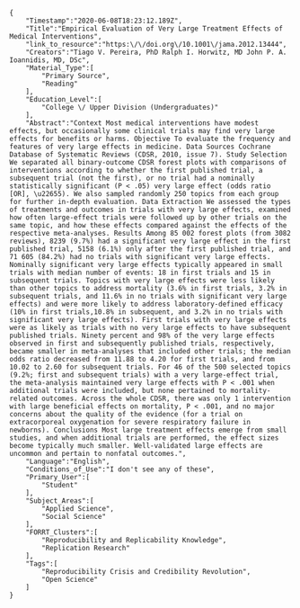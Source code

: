 
    {
        "Timestamp":"2020-06-08T18:23:12.189Z",
        "Title":"Empirical Evaluation of Very Large Treatment Effects of Medical Interventions",
        "link_to_resource":"https:\/\/doi.org\/10.1001\/jama.2012.13444",
        "Creators":"Tiago V. Pereira, PhD Ralph I. Horwitz, MD John P. A. Ioannidis, MD, DSc",
        "Material_Type":[
            "Primary Source",
            "Reading"
        ],
        "Education_Level":[
            "College \/ Upper Division (Undergraduates)"
        ],
        "Abstract":"Context Most medical interventions have modest effects, but occasionally some clinical trials may find very large effects for benefits or harms. Objective To evaluate the frequency and features of very large effects in medicine. Data Sources Cochrane Database of Systematic Reviews (CDSR, 2010, issue 7). Study Selection We separated all binary-outcome CDSR forest plots with comparisons of interventions according to whether the first published trial, a subsequent trial (not the first), or no trial had a nominally statistically significant (P < .05) very large effect (odds ratio [OR], \u22655). We also sampled randomly 250 topics from each group for further in-depth evaluation. Data Extraction We assessed the types of treatments and outcomes in trials with very large effects, examined how often large-effect trials were followed up by other trials on the same topic, and how these effects compared against the effects of the respective meta-analyses. Results Among 85 002 forest plots (from 3082 reviews), 8239 (9.7%) had a significant very large effect in the first published trial, 5158 (6.1%) only after the first published trial, and 71 605 (84.2%) had no trials with significant very large effects. Nominally significant very large effects typically appeared in small trials with median number of events: 18 in first trials and 15 in subsequent trials. Topics with very large effects were less likely than other topics to address mortality (3.6% in first trials, 3.2% in subsequent trials, and 11.6% in no trials with significant very large effects) and were more likely to address laboratory-defined efficacy (10% in first trials,10.8% in subsequent, and 3.2% in no trials with significant very large effects). First trials with very large effects were as likely as trials with no very large effects to have subsequent published trials. Ninety percent and 98% of the very large effects observed in first and subsequently published trials, respectively, became smaller in meta-analyses that included other trials; the median odds ratio decreased from 11.88 to 4.20 for first trials, and from 10.02 to 2.60 for subsequent trials. For 46 of the 500 selected topics (9.2%; first and subsequent trials) with a very large-effect trial, the meta-analysis maintained very large effects with P < .001 when additional trials were included, but none pertained to mortality-related outcomes. Across the whole CDSR, there was only 1 intervention with large beneficial effects on mortality, P < .001, and no major concerns about the quality of the evidence (for a trial on extracorporeal oxygenation for severe respiratory failure in newborns). Conclusions Most large treatment effects emerge from small studies, and when additional trials are performed, the effect sizes become typically much smaller. Well-validated large effects are uncommon and pertain to nonfatal outcomes.",
        "Language":"English",
        "Conditions_of_Use":"I don't see any of these",
        "Primary_User":[
            "Student"
        ],
        "Subject_Areas":[
            "Applied Science",
            "Social Science"
        ],
        "FORRT_Clusters":[
            "Reproducibility and Replicability Knowledge",
            "Replication Research"
        ],
        "Tags":[
            "Reproducibility Crisis and Credibility Revolution",
            "Open Science"
        ]
    }
